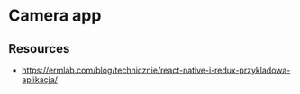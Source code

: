 # Camera app

## Resources

- https://ermlab.com/blog/technicznie/react-native-i-redux-przykladowa-aplikacja/
